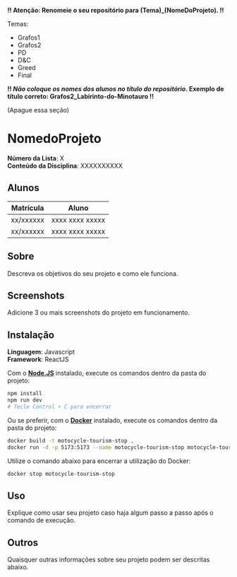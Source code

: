 **!! Atenção: Renomeie o seu repositório para (Tema)_(NomeDoProjeto). !!** 

Temas:
 - Grafos1
 - Grafos2
 - PD
 - D&C
 - Greed
 - Final 
 
 **!! *Não coloque os nomes dos alunos no título do repositório*. Exemplo de título correto: Grafos2_Labirinto-do-Minotauro !!**
 
 (Apague essa seção)

# NomedoProjeto

**Número da Lista**: X<br>
**Conteúdo da Disciplina**: XXXXXXXXXX<br>

## Alunos
|Matrícula | Aluno |
| -- | -- |
| xx/xxxxxx  |  xxxx xxxx xxxxx |
| xx/xxxxxx  |  xxxx xxxx xxxxx |

## Sobre 
Descreva os objetivos do seu projeto e como ele funciona. 

## Screenshots
Adicione 3 ou mais screenshots do projeto em funcionamento.

## Instalação 
**Linguagem**: Javascript<br>
**Framework**: ReactJS<br>

Com o **[Node.JS](https://nodejs.org)** instalado, execute os comandos dentro da pasta do projeto:

```bash
npm install
npm run dev
# Tecle Control + C para encerrar
```

Ou se preferir, com o **[Docker](https://www.docker.com/)** instalado, execute os comandos dentro da pasta do projeto:

```bash
docker build -t motocycle-tourism-stop .
docker run -d -p 5173:5173 --name motocycle-tourism-stop motocycle-tourism-stop
```

Utilize o comando abaixo para encerrar a utilização do Docker:

```bash
docker stop motocycle-tourism-stop
```

## Uso 
Explique como usar seu projeto caso haja algum passo a passo após o comando de execução.

## Outros 
Quaisquer outras informações sobre seu projeto podem ser descritas abaixo.
